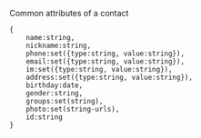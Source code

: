 Common attributes of a contact

    {
        name:string,
        nickname:string,
        phone:set({type:string, value:string}),
        email:set({type:string, value:string}),
        im:set({type:string, value:string}),
        address:set({type:string, value:string}),
        birthday:date,
        gender:string,
        groups:set(string),
        photo:set(string-urls),
        id:string
    }

